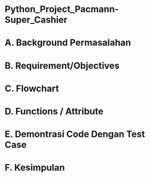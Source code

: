 # Python_Project_Pacmann-Super_Cashier

# A. Background Permasalahan

# B. Requirement/Objectives

# C. Flowchart

# D. Functions / Attribute

# E. Demontrasi Code Dengan Test Case

# F. Kesimpulan
